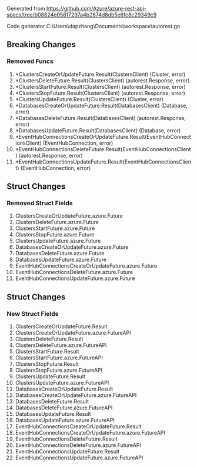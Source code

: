 Generated from https://github.com/Azure/azure-rest-api-specs/tree/b08824e05817297a4b2874d8db5e6fc8c29349c9

Code generator C:\Users\dapzhang\Documents\workspace\autorest.go

## Breaking Changes

### Removed Funcs

1. *ClustersCreateOrUpdateFuture.Result(ClustersClient) (Cluster, error)
1. *ClustersDeleteFuture.Result(ClustersClient) (autorest.Response, error)
1. *ClustersStartFuture.Result(ClustersClient) (autorest.Response, error)
1. *ClustersStopFuture.Result(ClustersClient) (autorest.Response, error)
1. *ClustersUpdateFuture.Result(ClustersClient) (Cluster, error)
1. *DatabasesCreateOrUpdateFuture.Result(DatabasesClient) (Database, error)
1. *DatabasesDeleteFuture.Result(DatabasesClient) (autorest.Response, error)
1. *DatabasesUpdateFuture.Result(DatabasesClient) (Database, error)
1. *EventHubConnectionsCreateOrUpdateFuture.Result(EventHubConnectionsClient) (EventHubConnection, error)
1. *EventHubConnectionsDeleteFuture.Result(EventHubConnectionsClient) (autorest.Response, error)
1. *EventHubConnectionsUpdateFuture.Result(EventHubConnectionsClient) (EventHubConnection, error)

## Struct Changes

### Removed Struct Fields

1. ClustersCreateOrUpdateFuture.azure.Future
1. ClustersDeleteFuture.azure.Future
1. ClustersStartFuture.azure.Future
1. ClustersStopFuture.azure.Future
1. ClustersUpdateFuture.azure.Future
1. DatabasesCreateOrUpdateFuture.azure.Future
1. DatabasesDeleteFuture.azure.Future
1. DatabasesUpdateFuture.azure.Future
1. EventHubConnectionsCreateOrUpdateFuture.azure.Future
1. EventHubConnectionsDeleteFuture.azure.Future
1. EventHubConnectionsUpdateFuture.azure.Future

## Struct Changes

### New Struct Fields

1. ClustersCreateOrUpdateFuture.Result
1. ClustersCreateOrUpdateFuture.azure.FutureAPI
1. ClustersDeleteFuture.Result
1. ClustersDeleteFuture.azure.FutureAPI
1. ClustersStartFuture.Result
1. ClustersStartFuture.azure.FutureAPI
1. ClustersStopFuture.Result
1. ClustersStopFuture.azure.FutureAPI
1. ClustersUpdateFuture.Result
1. ClustersUpdateFuture.azure.FutureAPI
1. DatabasesCreateOrUpdateFuture.Result
1. DatabasesCreateOrUpdateFuture.azure.FutureAPI
1. DatabasesDeleteFuture.Result
1. DatabasesDeleteFuture.azure.FutureAPI
1. DatabasesUpdateFuture.Result
1. DatabasesUpdateFuture.azure.FutureAPI
1. EventHubConnectionsCreateOrUpdateFuture.Result
1. EventHubConnectionsCreateOrUpdateFuture.azure.FutureAPI
1. EventHubConnectionsDeleteFuture.Result
1. EventHubConnectionsDeleteFuture.azure.FutureAPI
1. EventHubConnectionsUpdateFuture.Result
1. EventHubConnectionsUpdateFuture.azure.FutureAPI
